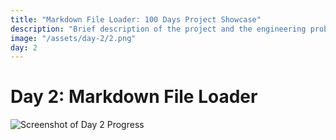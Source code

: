 ```yaml
---
title: "Markdown File Loader: 100 Days Project Showcase"
description: "Brief description of the project and the engineering problem solved."
image: "/assets/day-2/2.png"
day: 2
---
```


# Day 2: Markdown File Loader

![Screenshot of Day 2 Progress](/assets/day-2/2.png)
